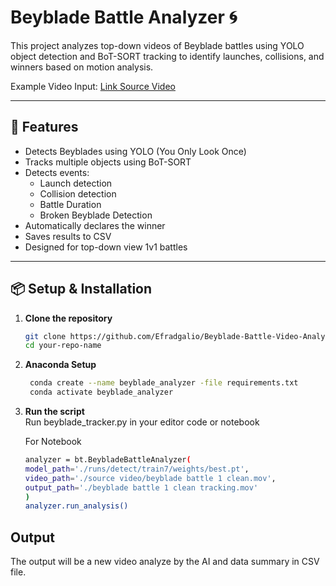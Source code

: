# Beyblade Battle Analyzer 🌀

This project analyzes top-down videos of Beyblade battles using YOLO object detection and BoT-SORT tracking to identify launches, collisions, and winners based on motion analysis.

Example Video Input: [Link Source Video](https://drive.google.com/drive/folders/1EXgGtlmYauc9mDzrxy0B8M3QkyA2JKRZ?usp=sharing)

---

## 🚀 Features

- Detects Beyblades using YOLO (You Only Look Once)
- Tracks multiple objects using BoT-SORT
- Detects events:
  - Launch detection
  - Collision detection
  - Battle Duration
  - Broken Beyblade Detection
- Automatically declares the winner
- Saves results to CSV
- Designed for top-down view 1v1 battles

---

## 📦 Setup & Installation

1. **Clone the repository** 

   ```bash
   git clone https://github.com/Efradgalio/Beyblade-Battle-Video-Analysis-System
   cd your-repo-name
   ``` 
2. **Anaconda Setup**
   ```bash
    conda create --name beyblade_analyzer -file requirements.txt
    conda activate beyblade_analyzer
    ```

3. **Run the script** <br>
    Run beyblade_tracker.py in your editor code or notebook

    For Notebook
    ```bash
    analyzer = bt.BeybladeBattleAnalyzer(
    model_path='./runs/detect/train7/weights/best.pt',
    video_path='./source video/beyblade battle 1 clean.mov',
    output_path='./beyblade battle 1 clean tracking.mov'
    )
    analyzer.run_analysis()
    ```

## Output
The output will be a new video analyze by the AI and data summary in CSV file.